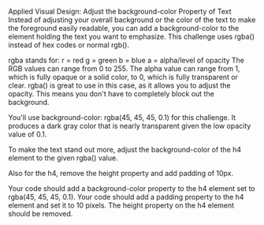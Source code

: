 Applied Visual Design: Adjust the background-color Property of Text
Instead of adjusting your overall background or the color of the text to make the foreground easily readable, you can add a background-color to the element holding the text you want to emphasize. This challenge uses rgba() instead of hex codes or normal rgb().

rgba stands for:
  r = red
  g = green
  b = blue
  a = alpha/level of opacity
The RGB values can range from 0 to 255. The alpha value can range from 1, which is fully opaque or a solid color, to 0, which is fully transparent or clear. rgba() is great to use in this case, as it allows you to adjust the opacity. This means you don't have to completely block out the background.

You'll use background-color: rgba(45, 45, 45, 0.1) for this challenge. It produces a dark gray color that is nearly transparent given the low opacity value of 0.1.


To make the text stand out more, adjust the background-color of the h4 element to the given rgba() value.

Also for the h4, remove the height property and add padding of 10px.

Your code should add a background-color property to the h4 element set to rgba(45, 45, 45, 0.1).
Your code should add a padding property to the h4 element and set it to 10 pixels.
The height property on the h4 element should be removed.
